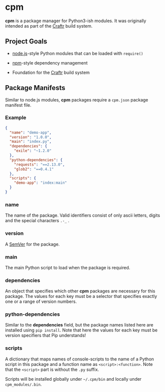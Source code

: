 # cpm

**cpm** is a package manager for Python3-ish modules. It was originally
intended as part of the [Craftr] build system.

## Project Goals

- [node.js]-style Python modules that can be loaded with `require()`
- [npm]-style dependency management
- Foundation for the [Craftr] build system


  [npm]: https://www.npmjs.com
  [node.js]: https://nodejs.org/en/
  [Craftr]: https://craftr.net
  [SemVer]: http://semver.org/

## Package Manifests

Similar to node.js modules, **cpm** packages require a `cpm.json` package
manifest file.

### Example

```json
{
  "name": "demo-app",
  "version": "1.0.0",
  "main": "index.py",
  "dependencies": {
    "exile": "~1.2.0"
  },
  "python-dependencies": {
    "requests": "==2.13.0",
    "glob2": "==0.4.1"
  },
  "scripts": {
    "demo-app": "index:main"
  }
}
```

### name

The name of the package. Valid identifiers consist of only ascii letters,
digits and the special characters `.-_` .

### version

A [SemVer] for the package.

### main

The main Python script to load when the package is required.

### dependencies

An object that specifies which other **cpm** packages are necessary for this
package. The values for each key must be a selector that specifies exactly one
or a range of version numbers.

### python-dependencies

Similar to the **dependencies** field, but the package names listed here are
installed using `pip install`. Note that here the values for each key must be
version specifiers that Pip understands!

### scripts

A dictionary that maps names of console-scripts to the name of a Python
script in this package and a function name as `<script>:<function>`. Note that
the `<script>` part is without the `.py` suffix.

Scripts will be installed globally under `~/.cpm/bin` and locally under
`cpm_modules/.bin`.
